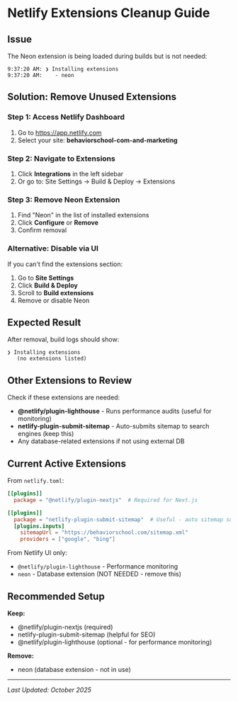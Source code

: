 # Netlify Extensions Cleanup Guide

## Issue
The Neon extension is being loaded during builds but is not needed:
```
9:37:20 AM: ❯ Installing extensions
9:37:20 AM:    - neon
```

## Solution: Remove Unused Extensions

### Step 1: Access Netlify Dashboard
1. Go to https://app.netlify.com
2. Select your site: **behaviorschool-com-and-marketing**

### Step 2: Navigate to Extensions
1. Click **Integrations** in the left sidebar
2. Or go to: Site Settings → Build & Deploy → Extensions

### Step 3: Remove Neon Extension
1. Find "Neon" in the list of installed extensions
2. Click **Configure** or **Remove**
3. Confirm removal

### Alternative: Disable via UI
If you can't find the extensions section:
1. Go to **Site Settings**
2. Click **Build & Deploy**
3. Scroll to **Build extensions**
4. Remove or disable Neon

## Expected Result
After removal, build logs should show:
```
❯ Installing extensions
   (no extensions listed)
```

## Other Extensions to Review

Check if these extensions are needed:
- **@netlify/plugin-lighthouse** - Runs performance audits (useful for monitoring)
- **netlify-plugin-submit-sitemap** - Auto-submits sitemap to search engines (keep this)
- Any database-related extensions if not using external DB

## Current Active Extensions

From `netlify.toml`:
```toml
[[plugins]]
  package = "@netlify/plugin-nextjs"  # Required for Next.js

[[plugins]]
  package = "netlify-plugin-submit-sitemap"  # Useful - auto sitemap submission
  [plugins.inputs]
    sitemapUrl = "https://behaviorschool.com/sitemap.xml"
    providers = ["google", "bing"]
```

From Netlify UI only:
- `@netlify/plugin-lighthouse` - Performance monitoring
- `neon` - Database extension (NOT NEEDED - remove this)

## Recommended Setup

**Keep:**
- @netlify/plugin-nextjs (required)
- netlify-plugin-submit-sitemap (helpful for SEO)
- @netlify/plugin-lighthouse (optional - for performance monitoring)

**Remove:**
- neon (database extension - not in use)

---

*Last Updated: October 2025*
